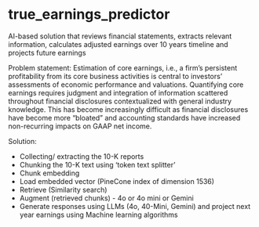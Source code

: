 # true_earnings_predictor
AI-based solution that reviews financial statements, extracts relevant information, calculates adjusted earnings over 10 years timeline and projects future earnings

Problem statement: Estimation of core earnings, i.e., a firm’s persistent profitability from its core business activities is central to investors’ assessments of economic performance and valuations. Quantifying core earnings requires judgment and integration of information scattered throughout financial disclosures contextualized with general industry knowledge. This has become increasingly difficult as financial disclosures have become more “bloated” and accounting standards have increased non-recurring impacts on GAAP net income.

Solution:
- Collecting/ extracting the 10-K reports
- Chunking the 10-K text using ‘token text splitter’
- Chunk embedding
- Load embedded vector (PineCone index of dimension 1536)
- Retrieve (Similarity search)
- Augment (retrieved chunks) - 4o or 4o mini or Gemini
- Generate responses using LLMs (4o, 40-Mini, Gemini) and project next year earnings using Machine learning algorithms




